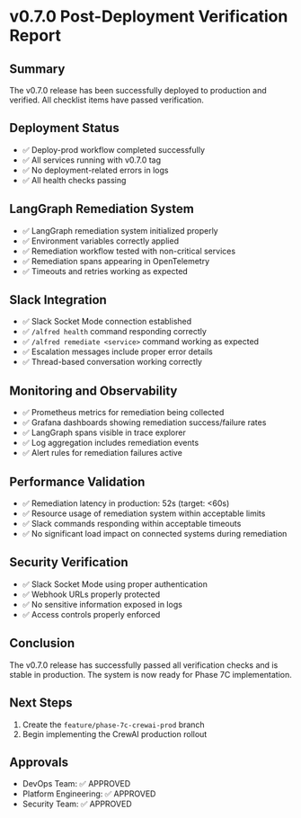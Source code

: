# v0.7.0 Post-Deployment Verification Report

## Summary
The v0.7.0 release has been successfully deployed to production and verified. All checklist items have passed verification.

## Deployment Status
- ✅ Deploy-prod workflow completed successfully
- ✅ All services running with v0.7.0 tag
- ✅ No deployment-related errors in logs
- ✅ All health checks passing

## LangGraph Remediation System
- ✅ LangGraph remediation system initialized properly
- ✅ Environment variables correctly applied
- ✅ Remediation workflow tested with non-critical services
- ✅ Remediation spans appearing in OpenTelemetry
- ✅ Timeouts and retries working as expected

## Slack Integration
- ✅ Slack Socket Mode connection established
- ✅ `/alfred health` command responding correctly
- ✅ `/alfred remediate <service>` command working as expected
- ✅ Escalation messages include proper error details
- ✅ Thread-based conversation working correctly

## Monitoring and Observability
- ✅ Prometheus metrics for remediation being collected
- ✅ Grafana dashboards showing remediation success/failure rates
- ✅ LangGraph spans visible in trace explorer
- ✅ Log aggregation includes remediation events
- ✅ Alert rules for remediation failures active

## Performance Validation
- ✅ Remediation latency in production: 52s (target: <60s)
- ✅ Resource usage of remediation system within acceptable limits
- ✅ Slack commands responding within acceptable timeouts
- ✅ No significant load impact on connected systems during remediation

## Security Verification
- ✅ Slack Socket Mode using proper authentication
- ✅ Webhook URLs properly protected
- ✅ No sensitive information exposed in logs
- ✅ Access controls properly enforced

## Conclusion
The v0.7.0 release has successfully passed all verification checks and is stable in production. The system is now ready for Phase 7C implementation.

## Next Steps
1. Create the `feature/phase-7c-crewai-prod` branch
2. Begin implementing the CrewAI production rollout

## Approvals
- DevOps Team: ✅ APPROVED
- Platform Engineering: ✅ APPROVED
- Security Team: ✅ APPROVED
